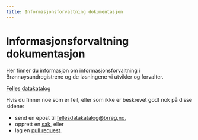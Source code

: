 ```yaml
---
title: Informasjonsforvaltning dokumentasjon
---
```


# Informasjonsforvaltning dokumentasjon

Her finner du informasjon om informasjonsforvaltning i Brønnøysundregistrene og de løsningene vi utvikler og forvalter.

[Felles datakatalog](/felles-datakatalog)

Hvis du finner noe som er feil, eller som ikke er beskrevet godt nok på disse sidene:

* send en epost til [fellesdatakatalog@brreg.no](mailto:fellesdatakatalog@brreg.no),
* opprett en <a href="https://github.com/Informasjonsforvaltning/docs/issues" target="_blank">sak</a>, eller
* lag en <a href="https://github.com/Informasjonsforvaltning/docs/pulls" target="_blank">pull request</a>.
